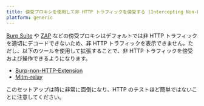 ```yaml
---
title: 傍受プロキシを使用して非 HTTP トラフィックを傍受する (Intercepting Non-HTTP Traffic Using an Interception Proxy)
platform: generic
---
```


[Burp Suite](../../tools/network/MASTG-TOOL-0077.md) や [ZAP](../../tools/network/MASTG-TOOL-0079.md) などの傍受プロキシはデフォルトでは非 HTTP トラフィックを適切にデコードできないため、非 HTTP トラフィックを表示できません。ただし、以下のツールを使用して拡張することで、非 HTTP トラフィックを傍受および操作できるようになります。

- [Burp-non-HTTP-Extension](https://github.com/summitt/Burp-Non-HTTP-Extension "Burp-non-HTTP-Extension")
- [Mitm-relay](https://github.com/jrmdev/mitm_relay "Mitm-relay")

このセットアップは時に非常に面倒になり、HTTP のテストほど簡単ではないことに注意してください。
